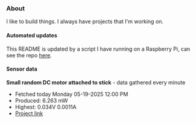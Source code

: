 ### About
I like to build things. I always have projects that I'm working on.

#### Automated updates
This README is updated by a script I have running on a Raspberry Pi, can see the repo [here](https://github.com/jdc-cunningham/raspi-git-repo-updater).

#### Sensor data


**Small random DC motor attached to stick** - data gathered every minute
- Fetched today Monday 05-19-2025 12:00 PM
- Produced: 6.263 mW
- Highest: 0.034V 0.0011A
- [Project link](https://github.com/jdc-cunningham/turbine-raspi)